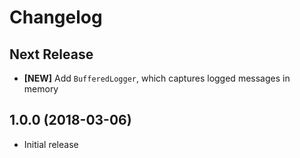 # Changelog

## Next Release

- **[NEW]** Add `BufferedLogger`, which captures logged messages in memory

## 1.0.0 (2018-03-06)

- Initial release
